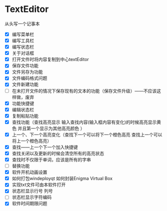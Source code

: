 # TextEditor

从头写一个记事本

* [X] 编写菜单栏
* [X] 编写工具栏
* [X] 编写状态栏
* [X] 关于对话框
* [X] 打开文件时将内容复制到中心textEditor
* [X] 保存文件功能
* [X] 文件另存为功能
* [X] 文件编码格式问题
* [X] 文件新建功能
* [ ] 在未打开文件的情况下保存现有的文本的功能（保存文件升级）——不应该这样做，废弃
* [X] 功能快捷键
* [X] 编辑状态栏
* [X] 复制粘贴功能
* [X] 查找功能（查找高亮显示 输入查找内容(输入框内容有变化)的时候高亮显示黄色  并且第一个显示为其他高亮颜色  ）
* [X] 上一个、下一个高亮变化（查找下一个可以将下一个橙色高亮 查找上一个可以将上一个橙色高亮）
* [X] 查找——上一个下一个加入快捷键
* [X] 查找关闭以及更新的时候会清空所有的高亮状态
* [X] 查找时不仅限于单词，应该是所有的字串
* [ ] 替换功能
* [X] 软件开机动画设置
* [X] 如何打包windeployqt 如何封装Enigma Virtual Box
* [X] 实现txt文件可由本软件打开
* [X] 状态栏显示行号 列号
* [ ] 状态栏显示字符编码
* [X] 软件时间期限问题
